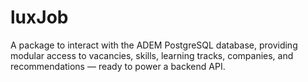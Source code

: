 # luxJob

A package to interact with the ADEM PostgreSQL database, providing modular access to vacancies, skills, learning tracks, companies, and recommendations — ready to power a backend API.